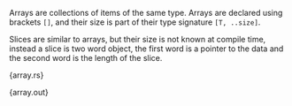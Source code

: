 Arrays are collections of items of the same type. Arrays are declared using
brackets `[]`, and their size is part of their type signature `[T, ..size]`.

Slices are similar to arrays, but their size is not known at compile time,
instead a slice is two word object, the first word is a pointer to the data
and the second word is the length of the slice.

{array.rs}

{array.out}
